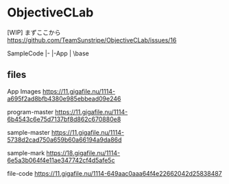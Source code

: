 # ObjectiveCLab

[WIP] まずここから
https://github.com/TeamSunstripe/ObjectiveCLab/issues/16

SampleCode
|-
|-App
|   \base

files
-------
App Images
https://11.gigafile.nu/1114-a695f2ad8bfb4380e985ebbead09e246

program-master
https://11.gigafile.nu/1114-6b4543c6e75d7137bf8d862c670880e8

sample-master
https://11.gigafile.nu/1114-5738d2cad750a659b60a66194a9da86d

sample-mark
https://18.gigafile.nu/1114-6e5a3b064f4e11ae347742cf4d5afe5c

file-code
https://11.gigafile.nu/1114-649aac0aaa64f4e22662042d25838487

